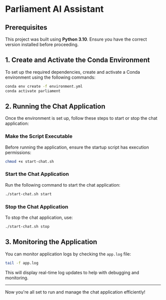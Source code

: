 # Parliament AI Assistant

## Prerequisites

This project was built using **Python 3.10**. Ensure you have the correct version installed before proceeding.

## 1. Create and Activate the Conda Environment

To set up the required dependencies, create and activate a Conda environment using the following commands:

```bash
conda env create -f environment.yml
conda activate parliament
```

## 2. Running the Chat Application

Once the environment is set up, follow these steps to start or stop the chat application:

### Make the Script Executable

Before running the application, ensure the startup script has execution permissions:

```bash
chmod +x start-chat.sh
```

### Start the Chat Application

Run the following command to start the chat application:

```bash
./start-chat.sh start
```

### Stop the Chat Application

To stop the chat application, use:

```bash
./start-chat.sh stop
```

## 3. Monitoring the Application

You can monitor application logs by checking the `app.log` file:

```bash
tail -f app.log
```

This will display real-time log updates to help with debugging and monitoring.

---
Now you're all set to run and manage the chat application efficiently!
